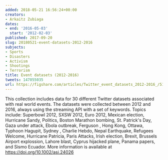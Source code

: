 ```yaml
---
added: 2018-05-21 16:56:24+00:00
creators:
- Arkaitz Zubiaga
dates:
- end: '2016-05-03'
  start: '2012-02-03'
published: 2017-09-20
slug: 20180521-event-datasets-2012-2016
subjects:
- Sports
- Disasters
- Activism
- Shootings
- Terrorism
title: Event datasets (2012-2016)
tweets: 147055035
url: https://figshare.com/articles/Twitter_event_datasets_2012-2016_/5100460
---
```


This collection includes data for 30 different Twitter datasets associated with real world events. The datasets were collected between 2012 and 2016, always using the streaming API with a set of keywords. Topics include: Superbowl 2012, SXSW 2012, Euro 2012, Mexican election, Hurricane Sandy, Politics, Boston Marathon bombing, St. Patrick's Day, Gaza under attack, Ebola outbreak, Ferguson , Hong Kong, Ottawa, Typhoon Hagupit, Sydney , Charlie Hebdo, Nepal Earthquake, Refugees Welcome, Hurricane Patricia, Paris Attacks, Irish election, Brexit, Brussels Airport explossion, Lahore blast, Cyprus hijacked plane, Panama papers, and Sismo Ecuador. More information is available at https://doi.org/10.1002/asi.24026
